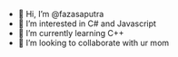 - 👋 Hi, I’m @fazasaputra
- 👀 I’m interested in C# and Javascript
- 🌱 I’m currently learning C++
- 💞️ I’m looking to collaborate with ur mom
